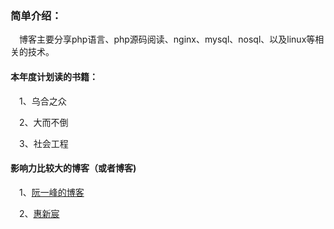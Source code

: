 ### 简单介绍：

　博客主要分享php语言、php源码阅读、nginx、mysql、nosql、以及linux等相关的技术。
  
#### 本年度计划读的书籍：
  
　1、乌合之众
  
　2、大而不倒

　3、社会工程
 
#### 影响力比较大的博客（或者博客)

　1、[阮一峰的博客](http://www.ruanyifeng.com/blog/)
  
　2、[惠新宸](http://www.laruence.com)
